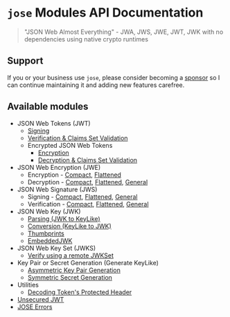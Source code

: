 # `jose` Modules API Documentation

> "JSON Web Almost Everything" - JWA, JWS, JWE, JWT, JWK with no dependencies using native crypto runtimes

## Support

If you or your business use `jose`, please consider becoming a [sponsor][support-sponsor] so I can continue maintaining it and adding new features carefree.

## Available modules

- JSON Web Tokens (JWT)
  - [Signing](classes/jwt_sign.SignJWT.md#readme)
  - [Verification & Claims Set Validation](functions/jwt_verify.SignJWT.md#readme)
  - Encrypted JSON Web Tokens
    - [Encryption](classes/jwt_encrypt.EncryptJWT.md#readme)
    - [Decryption & Claims Set Validation](functions/jwt_decrypt.jwtDecrypt.md#readme)
- JSON Web Encryption (JWE)
  - Encryption - [Compact](classes/jwe_compact_encrypt.CompactEncrypt.md#readme), [Flattened](classes/jwe_flattened_encrypt.FlattenedEncrypt.md#readme)
  - Decryption - [Compact](functions/jwe_compact_decrypt.compactDecrypt.md#readme), [Flattened](functions/jwe_flattened_decrypt.flattenedDecrypt.md#readme), [General](functions/jwe_general_decrypt.generalDecrypt.md#readme)
- JSON Web Signature (JWS)
  - Signing - [Compact](classes/jws_compact_sign.CompactSign.md#readme), [Flattened](classes/jws_flattened_sign.FlattenedSign.md#readme), [General](classes/jws_general_sign.GeneralSign.md#readme)
  - Verification - [Compact](functions/jws_compact_verify.compactVerify.md#readme), [Flattened](functions/jws_flattened_verify.flattenedVerify.md#readme), [General](functions/jws_general_verify.generalVerify.md#readme)
- JSON Web Key (JWK)
  - [Parsing (JWK to KeyLike)](functions/jwk_parse.parseJwk.md#readme)
  - [Conversion (KeyLike to JWK)](functions/jwk_from_key_like.fromKeyLike.md#readme)
  - [Thumbprints](functions/jwk_thumbprint.calculateThumbprint.md#readme)
  - [EmbeddedJWK](functions/jwk_embedded.EmbeddedJWK.md#readme)
- JSON Web Key Set (JWKS)
  - [Verify using a remote JWKSet](functions/jwks_remote.createRemoteJWKSet.md#readme)
- Key Pair or Secret Generation (Generate KeyLike)
  - [Asymmetric Key Pair Generation](functions/util_generate_key_pair.generateKeyPair.md#readme)
  - [Symmetric Secret Generation](functions/util_generate_secret.generateSecret.md#readme)
- Utilities
  - [Decoding Token's Protected Header](functions/util_decode_protected_header.decodeProtectedHeader.md#readme)
- [Unsecured JWT](classes/jwt_unsecured.UnsecuredJWT.md#readme)
- [JOSE Errors](modules/util_errors.md#readme)

[support-sponsor]: https://github.com/sponsors/panva
